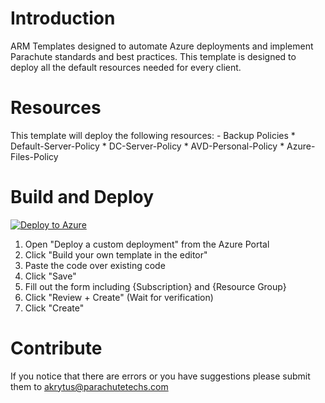 # Introduction 
ARM Templates designed to automate Azure deployments and implement Parachute standards and best practices.
This template is designed to deploy all the default resources needed for every client.

# Resources
This template will deploy the following resources:
    - Backup Policies
      *  Default-Server-Policy
      *  DC-Server-Policy
      *  AVD-Personal-Policy
      *  Azure-Files-Policy

# Build and Deploy
[![Deploy to Azure](https://aka.ms/deploytoazurebutton)]( https://portal.azure.com/#create/Microsoft.Template/uri/https%3A%2F%2Fgithub.com%2Fakrytus%2Fparachute%2Fblob%2Fmain%2FAzure%2520ARM%2520Templates%2FBackup%2FDeploy-BackupPolicies.json)

1.  Open "Deploy a custom deployment" from the Azure Portal
2.  Click "Build your own template in the editor"
3.  Paste the code over existing code
4.  Click "Save"
5.  Fill out the form including {Subscription} and {Resource Group}
6.  Click "Review + Create" (Wait for verification)
7.  Click "Create"


# Contribute
If you notice that there are errors or you have suggestions please submit them to akrytus@parachutetechs.com 
